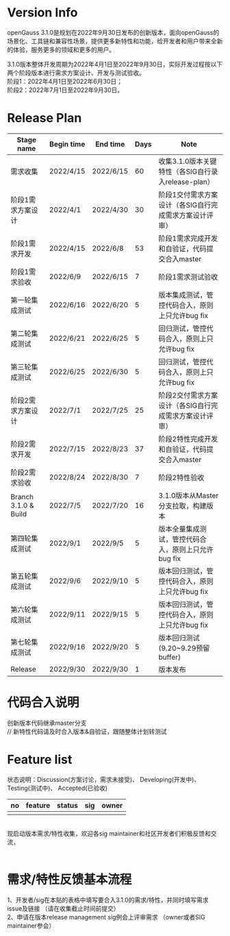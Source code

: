 # Version Info
openGauss 3.1.0是规划在2022年9月30日发布的创新版本，面向openGauss的场景化、工具链和兼容性场景，提供更多新特性和功能，给开发者和用户带来全新的体验，服务更多的领域和更多的用户。<br>

3.1.0版本整体开发周期为2022年4月1日至2022年9月30日，实际开发过程按以下两个阶段版本进行需求方案设计、开发与测试验收。<br>
阶段1：2022年4月1日至2022年6月30日； <br>
阶段2：2022年7月1日至2022年9月30日。 <br>

# Release Plan


|Stage  name             | Begin time  | End time   | Days | Note                                      |
| ---------------------- | ----------- | ---------- | ---- | ----------------------------------------------------------|
| 需求收集                | 2022/4/15  | 2022/6/15 | 60   | 收集3.1.0版本关键特性（各SIG自行录入release-plan）   |
| 阶段1需求方案设计        | 2022/4/1  | 2022/4/30  | 30   | 阶段1交付需求方案设计（各SIG自行完成需求方案设计评审）   |
| 阶段1需求开发           | 2022/4/15  | 2022/6/8  | 53   | 阶段1需求完成开发和自验证，代码提交合入master    |
| 阶段1需求验收           | 2022/6/9  | 2022/6/15  | 7    | 阶段1需求测试验收    |
| 第一轮集成测试          | 2022/6/16 | 2022/6/20  | 5    | 版本集成测试，管控代码合入，原则上只允许bug fix                         |
| 第二轮集成测试          | 2022/6/21 | 2022/6/25  | 5    | 回归测试，管控代码合入，原则上只允许bug fix                            |
| 第三轮集成测试          | 2022/6/25 | 2022/6/30  | 5    | 回归测试，管控代码合入，原则上只允许bug fix                          |
| 阶段2需求方案设计       | 2022/7/1  | 2022/7/25   | 25   | 阶段2交付需求方案设计（各SIG自行完成需求方案设计评审）  |
| 阶段2需求开发           | 2022/7/15  | 2022/8/23  | 37   | 阶段2特性完成开发和自验证，代码提交合入master    |
| 阶段2需求验收           | 2022/8/24  | 2022/8/30  | 7    | 阶段2特性验收    |
| Branch 3.1.0 & Build   | 2022/7/5  | 2022/7/20   | 16    | 3.1.0版本从Master分支拉取，构建版本 |
| 第四轮集成测试          | 2022/9/1 | 2022/9/5    | 5    | 版本全量集成测试，管控代码合入，原则上只允许bug fix                   |
| 第五轮集成测试          | 2022/9/6 | 2022/9/10   | 5    | 版本回归测试，管控代码合入，原则上只允许bug fix                        |
| 第六轮集成测试          | 2022/9/11 | 2022/9/15  | 5    | 版本回归测试，管控代码合入，原则上只允许bug fix    |
| 第七轮集成测试          | 2022/9/16  | 2022/9/20 | 5    | 版本回归测试 (9.20~9.29预留buffer)       |
| Release               | 2022/9/30 | 2022/9/30   | 1    | 版本发布                                         |


# 代码合入说明
创新版本代码继承master分支 <br>
// 新特性代码请及时合入版本&自验证，跟随整体计划转测试


# Feature list
状态说明：Discussion(方案讨论，需求未接受)、 Developing(开发中)、 Testing(测试中)、 Accepted(已验收) <br>

|no|feature|status|sig|owner|
|:------|:-------|:-------|:-------|:-------|
|       |        |        |        |        |
<br>
现启动版本需求/特性收集，欢迎各sig maintainer和社区开发者们积极反馈和交流，<br>
<br>

# 需求/特性反馈基本流程 <br />
1、开发者/sig在本贴的表格中填写要合入3.1.0的需求/特性，并同时填写需求issue及链接 （请在收集截止时间前提交）      <br>
2、申请在版本release management sig例会上评审需求 （owner或者SIG maintainer参会）
<br><br>